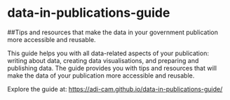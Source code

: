 # data-in-publications-guide

##Tips and resources that make the data in your government publication more accessible and reusable.

This guide helps you with all data-related aspects of your publication: writing about data, creating data visualisations, and preparing and publishing data. The guide provides you with tips and resources that will make the data of your publication more accessible and reusable. 

Explore the guide at: https://adi-cam.github.io/data-in-publications-guide/ 
